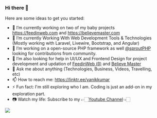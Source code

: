 ### Hi there 👋

Here are some ideas to get you started:

- 🔭 I’m currently working on two of my baby projects <a href="https://feedinweb.com">https://feedinweb.com</a> and <a href="https://believemaster.com">https://believemaster.com</a>
- 🌱 I’m currently Working With Web Development Tools & Technologies (Mostly working with Laravel, Livewire, Bootstrap, and Angular)
- 🧠 I’m working on a open-source PHP framework as well <a href="https://sproutphp.github.io">@sproutPHP</a> looking for contributions from community.
- 🤔 I’m also looking for help in UI/UX and Frontend Design for project development and updation of <a href="https://feedinweb.com">FeedinWeb (β)</a> and <a href="https://believemaster.com">Believe Master</a> 
- 💬 Ask me about anything (Technologies, Business, Videos, Travelling, etc)
- 📫 How to reach me: <a href="https://linktr.ee/yanikkumar" target="_blank">https://linktr.ee/yanikkumar</a>
- ⚡ Fun fact: I'm still exploring who I am. Coding is just an add-on in my exploration part.
- 📷 Watch my life: Subscribe to my 👉🏻<a href="https://ytube.io/3Ekw">[Youtube Channel](https://ytube.io/3Ekw)</a>👈🏻

<!--
**yanikkumar/yanikkumar** is a ✨ _special_ ✨ repository because its `README.md` (this file) appears on your GitHub profile.

Here are some ideas to get you started:

- 🔭 I’m currently working on ...
- 🌱 I’m currently learning ...
- 👯 I’m looking to collaborate on ...
- 🤔 I’m looking for help with ...
- 💬 Ask me about ...
- 📫 How to reach me: ...
- 😄 Pronouns: ...
- ⚡ Fun fact: ...
-->

![](https://komarev.com/ghpvc/?username=yanikkumar)
